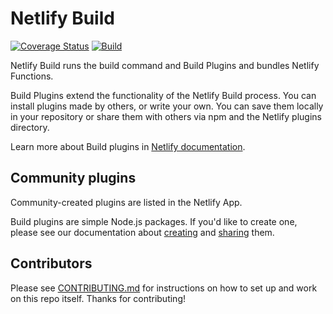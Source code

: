 # Netlify Build

[![Coverage Status](https://codecov.io/gh/netlify/build/branch/master/graph/badge.svg)](https://codecov.io/gh/netlify/build)
[![Build](https://github.com/netlify/build/workflows/Build/badge.svg)](https://github.com/netlify/build/actions)

Netlify Build runs the build command and Build Plugins and bundles Netlify Functions.

Build Plugins extend the functionality of the Netlify Build process. You can install plugins made by others, or write
your own. You can save them locally in your repository or share them with others via npm and the Netlify plugins
directory.

Learn more about Build plugins in [Netlify documentation](https://docs.netlify.com/configure-builds/build-plugins).

## Community plugins

Community-created plugins are listed in the Netlify App.

Build plugins are simple Node.js packages. If you'd like to create one, please see our documentation about
[creating](https://docs.netlify.com/configure-builds/build-plugins/create-plugins/) and
[sharing](https://docs.netlify.com/configure-builds/build-plugins/share-plugins/) them.

## Contributors

Please see [CONTRIBUTING.md](./CONTRIBUTING.md) for instructions on how to set up and work on this repo itself. Thanks
for contributing!
